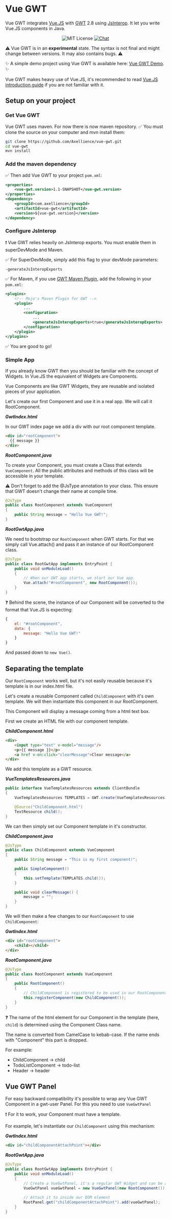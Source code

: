 # Vue GWT

Vue GWT integrates [Vue.JS](https://vuejs.org/) with [GWT](http://www.gwtproject.org/) 2.8 using [JsInterop](https://docs.google.com/document/d/10fmlEYIHcyead_4R1S5wKGs1t2I7Fnp_PaNaa7XTEk0/view).
It let you write Vue.JS components in Java.

<p align="center">
<img src="https://img.shields.io/badge/license-MIT-blue.svg" alt="MIT License"/>
<a href="https://gitter.im/vue-gwt"><img src="https://img.shields.io/gitter/room/nwjs/nw.js.svg" alt="Chat"/></a>
</p>


:warning: Vue GWT is in an **experimental** state.
The syntax is not final and might change between versions.
It may also contains bugs. :warning:

:sparkles: A simple demo project using Vue GWT is available here: [Vue GWT Demo](https://axellience.github.io/vue-gwt-demo/). :sparkles:

Vue GWT makes heavy use of Vue.JS, it's recommended to read [Vue.JS introduction guide](https://vuejs.org/v2/guide/) if you are not familiar with it.

## Setup on your project

### Get Vue GWT

Vue GWT uses maven.
For now there is now maven repository.
:white_check_mark: You must clone the source on your computer and mvn install them:

```bash
git clone https://github.com/Axellience/vue-gwt.git
cd vue-gwt
mvn install
```

### Add the maven dependency
:white_check_mark: Then add Vue GWT to your project `pom.xml`:

```xml
<properties>
    <vue-gwt.version>1.1-SNAPSHOT</vue-gwt.version>
</properties>
<dependency>
    <groupId>com.axellience</groupId>
    <artifactId>vue-gwt</artifactId>
    <version>${vue-gwt.version}</version>
</dependency>
```

### Configure JsInterop
:exclamation: Vue GWT relies heavily on JsInterop exports.
You must enable them in superDevMode and Maven.


:white_check_mark: For SuperDevMode, simply add this flag to your devMode parameters:

`-generateJsInteropExports`

:white_check_mark: For Maven, if you use [GWT Maven Plugin](https://gwt-maven-plugin.github.io/gwt-maven-plugin/), add the following in your `pom.xml`:

```xml
<plugins>
    <!-- Mojo's Maven Plugin for GWT -->
    <plugin>
        ...
        <configuration>
            ...
            <generateJsInteropExports>true</generateJsInteropExports>
        </configuration>
    </plugin>
</plugins>
```

:white_check_mark: You are good to go!

### Simple App

If you already know GWT then you should be familiar with the concept of Widgets.
In Vue.JS the equivalent of Widgets are Components.

Vue Components are like GWT Widgets, they are reusable and isolated pieces of your application.

Let's create our first Component and use it in a real app.
We will call it RootComponent.

***GwtIndex.html***

In our GWT index page we add a div with our root component template.

```html
<div id="rootComponent">
  {{ message }}
</div>
```

***RootComponent.java***

To create your Component, you must create a Class that extends `VueComponent`.
All the public attributes and methods of this class will be accessible in your template.

:warning: Don't forget to add the @JsType annotation to your class.
This ensure that GWT doesn't change their name at compile time.

```java
@JsType
public class RootComponent extends VueComponent
{
    public String message = "Hello Vue GWT!";
}
```

***RootGwtApp.java***

We need to bootstrap our `RootComponent` when GWT starts.
For that we simply call Vue.attach() and pass it an instance of our RootComponent class.

```java
@JsType
public class RootGwtApp implements EntryPoint {
    public void onModuleLoad()
    {
        // When our GWT app starts, we start our Vue app.
        Vue.attach("#rootComponent", new RootComponent());
    }
}
```

:question: Behind the scene, the instance of our Component will be converted to the format that Vue.JS is expecting:
```javascript
{
    el: "#rootComponent",
    data: {
        message: "Hello Vue GWT!"
    }
}
```

And passed down to `new Vue()`.


## Separating the template

Our `RootComponent` works well, but it's not easily reusable because it's template is in our index.html file.

Let's create a reusable Component called `ChildComponent` with it's own template.
We will then instantiate this component in our RootComponent.

This Component will display a message coming from a html text box.

First we create an HTML file with our component template.

***ChildComponent.html***
```html
<div>
    <input type="text" v-model="message"/>
    <p>{{ message }}</p>
    <a href v-on:click="clearMessage">Clear message</a>
</div>
```

We add this template as a GWT resource.

***VueTemplatesResources.java***
```java
public interface VueTemplatesResources extends ClientBundle
{
    VueTemplatesResources TEMPLATES = GWT.create(VueTemplatesResources.class);

    @Source("ChildComponent.html")
    TextResource child();
}
```

We can then simply set our Component template in it's constructor.

***ChildComponent.java***
```java
@JsType
public class ChildComponent extends VueComponent
{
    public String message = "This is my first component!";

    public SimpleComponent()
    {
        this.setTemplate(TEMPLATES.child());
    }

    public void clearMessage() {
        message = "";
    }
}
```

We will then make a few changes to our `RootComponent` to use `ChildComponent`:

***GwtIndex.html***

```html
<div id="rootComponent">
    <child></child>
</div>
```

***RootComponent.java***

```java
@JsType
public class RootComponent extends VueComponent
{
    public RootComponent()
    {
        // ChildComponent is registered to be used in our RootComponent
        this.registerComponent(new ChildComponent());
    }
}
```

:question: The name of the html element for our Component in the template (here, `child`) is determined using the Component Class name.

The name is converted from CamelCase to kebab-case.
If the name ends with "Component" this part is dropped.

For example:

 * ChildComponent -> child
 * TodoListComponent -> todo-list
 * Header -> header
 
 

## Vue GWT Panel

For easy backward compatibility it's possible to wrap any Vue GWT Component in a gwt-user Panel.
For this you need to use `VueGwtPanel`

:exclamation: For it to work, your Component must have a template.


For example, let's instantiate our `ChildComponent` using this mechanism:
 
***GwtIndex.html***
 
```html
<div id="childComponentAttachPoint"></div>
```
 
***RootGwtApp.java***
 
```java
@JsType
public class RootGwtApp implements EntryPoint {
    public void onModuleLoad()
    {
        // Create a VueGwtPanel, it's a regular GWT Widget and can be attached to any GWT Widget
        VueGwtPanel vueGwtPanel = new VueGwtPanel(new RootComponent());
        
        // Attach it to inside our DOM element
        RootPanel.get("childComponentAttachPoint").add(vueGwtPanel);
    }
}
```
 
 